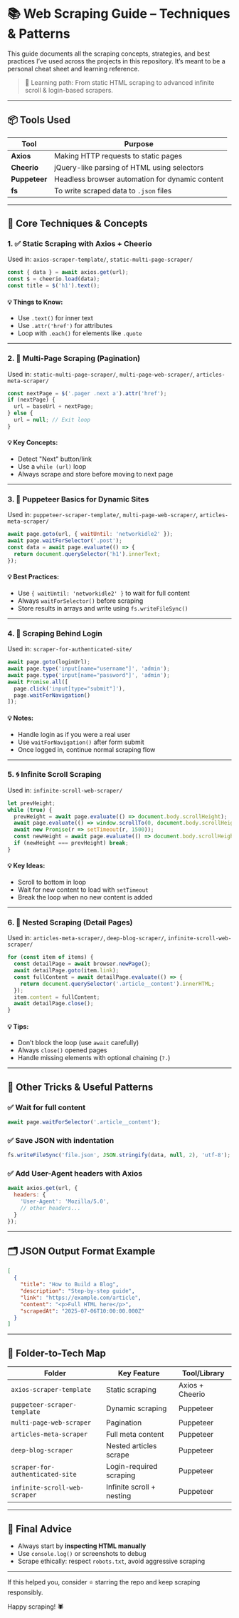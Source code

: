 # 📚 Web Scraping Guide – Techniques & Patterns

This guide documents all the scraping concepts, strategies, and best practices I’ve used across the projects in this repository. It’s meant to be a personal cheat sheet and learning reference.

> 🧠 Learning path: From static HTML scraping to advanced infinite scroll & login-based scrapers.

---

## 📦 Tools Used

| Tool         | Purpose                                     |
|--------------|---------------------------------------------|
| **Axios**    | Making HTTP requests to static pages        |
| **Cheerio**  | jQuery-like parsing of HTML using selectors |
| **Puppeteer**| Headless browser automation for dynamic content |
| **fs**       | To write scraped data to `.json` files      |

---

## 🧰 Core Techniques & Concepts

### 1. ✅ Static Scraping with Axios + Cheerio
Used in: `axios-scraper-template/`, `static-multi-page-scraper/`

```js
const { data } = await axios.get(url);
const $ = cheerio.load(data);
const title = $('h1').text();
````

#### 💡 Things to Know:

* Use `.text()` for inner text
* Use `.attr('href')` for attributes
* Loop with `.each()` for elements like `.quote`

---

### 2. 🔁 Multi-Page Scraping (Pagination)

Used in: `static-multi-page-scraper/`, `multi-page-web-scraper/`, `articles-meta-scraper/`

```js
const nextPage = $('.pager .next a').attr('href');
if (nextPage) {
  url = baseUrl + nextPage;
} else {
  url = null; // Exit loop
}
```

#### 💡 Key Concepts:

* Detect "Next" button/link
* Use a `while (url)` loop
* Always scrape and store before moving to next page

---

### 3. 🤖 Puppeteer Basics for Dynamic Sites

Used in: `puppeteer-scraper-template/`, `multi-page-web-scraper/`, `articles-meta-scraper/`

```js
await page.goto(url, { waitUntil: 'networkidle2' });
await page.waitForSelector('.post');
const data = await page.evaluate(() => {
  return document.querySelector('h1').innerText;
});
```

#### 💡 Best Practices:

* Use `{ waitUntil: 'networkidle2' }` to wait for full content
* Always `waitForSelector()` before scraping
* Store results in arrays and write using `fs.writeFileSync()`

---

### 4. 🔐 Scraping Behind Login

Used in: `scraper-for-authenticated-site/`

```js
await page.goto(loginUrl);
await page.type('input[name="username"]', 'admin');
await page.type('input[name="password"]', 'admin');
await Promise.all([
  page.click('input[type="submit"]'),
  page.waitForNavigation()
]);
```

#### 💡 Notes:

* Handle login as if you were a real user
* Use `waitForNavigation()` after form submit
* Once logged in, continue normal scraping flow

---

### 5. 🌀 Infinite Scroll Scraping

Used in: `infinite-scroll-web-scraper/`

```js
let prevHeight;
while (true) {
  prevHeight = await page.evaluate(() => document.body.scrollHeight);
  await page.evaluate(() => window.scrollTo(0, document.body.scrollHeight));
  await new Promise(r => setTimeout(r, 1500));
  const newHeight = await page.evaluate(() => document.body.scrollHeight);
  if (newHeight === prevHeight) break;
}
```

#### 💡 Key Ideas:

* Scroll to bottom in loop
* Wait for new content to load with `setTimeout`
* Break the loop when no new content is added

---

### 6. 🔗 Nested Scraping (Detail Pages)

Used in: `articles-meta-scraper/`, `deep-blog-scraper/`, `infinite-scroll-web-scraper/`

```js
for (const item of items) {
  const detailPage = await browser.newPage();
  await detailPage.goto(item.link);
  const fullContent = await detailPage.evaluate(() => {
    return document.querySelector('.article__content').innerHTML;
  });
  item.content = fullContent;
  await detailPage.close();
}
```

#### 💡 Tips:

* Don’t block the loop (use `await` carefully)
* Always `close()` opened pages
* Handle missing elements with optional chaining (`?.`)

---

## 🧪 Other Tricks & Useful Patterns

### ✅ Wait for full content

```js
await page.waitForSelector('.article__content');
```

### ✅ Save JSON with indentation

```js
fs.writeFileSync('file.json', JSON.stringify(data, null, 2), 'utf-8');
```

### ✅ Add User-Agent headers with Axios

```js
await axios.get(url, {
  headers: {
    'User-Agent': 'Mozilla/5.0',
    // other headers...
  }
});
```

---

## 🗂️ JSON Output Format Example

```json
[
  {
    "title": "How to Build a Blog",
    "description": "Step-by-step guide",
    "link": "https://example.com/article",
    "content": "<p>Full HTML here</p>",
    "scrapedAt": "2025-07-06T10:00:00.000Z"
  }
]
```

---

## 📁 Folder-to-Tech Map

| Folder                           | Key Feature               | Tool/Library    |
| -------------------------------- | ------------------------- | --------------- |
| `axios-scraper-template`         | Static scraping           | Axios + Cheerio |
| `puppeteer-scraper-template`     | Dynamic scraping          | Puppeteer       |
| `multi-page-web-scraper`         | Pagination                | Puppeteer       |
| `articles-meta-scraper`          | Full meta content         | Puppeteer       |
| `deep-blog-scraper`              | Nested articles scrape      | Puppeteer       |
| `scraper-for-authenticated-site` | Login-required scraping   | Puppeteer       |
| `infinite-scroll-web-scraper`    | Infinite scroll + nesting | Puppeteer       |

---

## 🧠 Final Advice

* Always start by **inspecting HTML manually**
* Use `console.log()` or screenshots to debug
* Scrape ethically: respect `robots.txt`, avoid aggressive scraping

---

If this helped you, consider ⭐️ starring the repo and keep scraping responsibly.

Happy scraping! 🕷️
